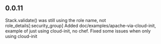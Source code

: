## 0.0.11
Stack.validate() was still using the role name, not role_details[:security_group]
Added doc/examples/apache-via-cloud-init, example of just using cloud-init, no chef.
Fixed some issues when only using cloud-init
